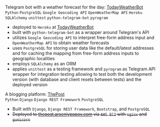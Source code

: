 Telegram bot with a weather forecast for the day: [TodayWeatherBot](https://github.com/Arseniy-Popov/TodayWeatherBot)  
`Python` `PostgreSQL` `Google Geocoding API` `OpenWeatherMap API` `Heroku` `SQLAlchemy` `unittest` `python-telegram-bot` `pyrogram`
* deployed to `Heroku` at [TodayWeatherBot](https://t.me/AMP_TodayWeatherBot)
* built with `python-telegram-bot` as a wrapper around Telegram's API
* utilizes `Google Geocoding API` to interpret free-form address input and `OpenWeatherMap API` to obtain weather forecasts
* uses `PostgreSQL` for storing user data like the default/latest addresses and for caching the mapping from free-form
address inputs to geographic localities
* employs `SQLAlchemy` as an ORM
* applies `unittest` as a testing framework and `pyrogram` as Telegram API wrapper for integration testing allowing
to test both the development version (with database and client resets between tests) and the deployed version     
   
   
A blogging platform: [ThePost](https://github.com/Arseniy-Popov/ThePost)  
`Python` `Django` `Django REST Framework` `PostgreSQL`
* Built with `Django`, `Django REST Framework`, `Bootstrap`, and `PostgreSQL`
* ~~Deployed to [thepost.arseniypopov.com](https://thepost.arseniypopov.com/) via `AWS EC2` with `nginx` and `gunicorn`~~
